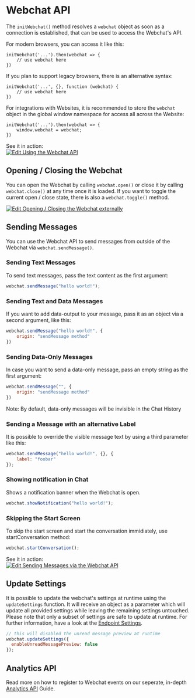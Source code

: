 # Webchat API
The `initWebchat()` method resolves a `webchat` object as soon as a connection is established, that can be used to access the Webchat's API.

For modern browsers, you can access it like this:
```
initWebchat('...').then(webchat => {
    // use webchat here
})
```

If you plan to support legacy browsers, there is an alternative syntax:
```
initWebchat('...', {}, function (webchat) {
    // use webchat here
})
```

For integrations with Websites, it is recommended to store the `webchat` object in the global window namespace for access all across the Website:
```
initWebchat('...').then(webchat => {
    window.webchat = webchat;
})
```

See it in action:  
[![Edit Using the Webchat API](https://codesandbox.io/static/img/play-codesandbox.svg)](https://codesandbox.io/s/using-the-webchat-api-ppl1v?fontsize=14&hidenavigation=1&theme=dark)

## Opening / Closing the Webchat
You can open the Webchat by calling `webchat.open()` or close it by calling `webchat.close()` at any time once it is loaded.
If you want to toggle the current open / close state, there is also a `webchat.toggle()` method.

[![Edit Opening / Closing the Webchat externally](https://codesandbox.io/static/img/play-codesandbox.svg)](https://codesandbox.io/s/using-the-webchat-api-o227i?fontsize=14&hidenavigation=1&theme=dark)

## Sending Messages
You can use the Webchat API to send messages from outside of the Webchat via `webchat.sendMessage()`.  

### Sending Text Messages
To send text messages, pass the text content as the first argument:
```javascript
webchat.sendMessage("hello world!");
```

### Sending Text and Data Messages
If you want to add data-output to your message, pass it as an object via a second argument, like this:
```javascript
webchat.sendMessage("hello world!", {
    origin: "sendMessage method"
})
```

### Sending Data-Only Messages
In case you want to send a data-only message, pass an empty string as the first argument:
```javascript
webchat.sendMessage("", {
    origin: "sendMessage method"
})
```
Note: By default, data-only messages will be invisible in the Chat History

### Sending a Message with an alternative Label
It is possible to override the visible message text by using a third parameter like this:
```javascript
webchat.sendMessage("hello world!", {}, {
    label: "foobar"
});
```

### Showing notification in Chat
Shows a notification banner when the Webchat is open.
```javascript
webchat.showNotification("hello world!");
```

### Skipping the Start Screen
To skip the start screen and start the conversation immidiately, use startConversation method:
```javascript
webchat.startConversation();
```

See it in action:  
[![Edit Sending Messages via the Webchat API](https://codesandbox.io/static/img/play-codesandbox.svg)](https://codesandbox.io/s/using-the-webchat-api-hnd6r?fontsize=14&hidenavigation=1&theme=dark)

## Update Settings
It is possible to update the webchat's settings at runtime using the `updateSettings` function.
It will receive an object as a parameter which will update all provided settings while leaving the remaining settings untouched.
Please note that only a subset of settings are safe to update at runtime. For further information, have a look at the [Endpoint Settings](./embedding.md#endpoint-settings).
```javascript
// this will disabled the unread message preview at runtime
webchat.updateSettings({
  enableUnreadMessagePreview: false
});
```


## Analytics API
Read more on how to register to Webchat events on our seperate, in-depth [Analytics API](./analytics-api.md) Guide.